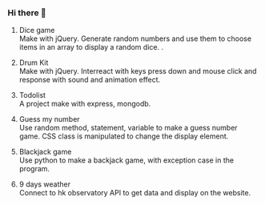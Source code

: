 ### Hi there 👋

<!--
**yung2415/yung2415** is a ✨ _special_ ✨ repository because its `README.md` (this file) appears on your GitHub profile.

Here are some ideas to get you started:

- 🔭 I’m currently working on ...
- 🌱 I’m currently learning ...
- 👯 I’m looking to collaborate on ...
- 🤔 I’m looking for help with ...
- 💬 Ask me about ...
- 📫 How to reach me: ...
- 😄 Pronouns: ...
- ⚡ Fun fact: ...
-->

1. Dice game<br>
   Make with jQuery. Generate random numbers and use them to choose items in an array to display a random dice. .
   
2. Drum Kit<br>
   Make with jQuery. Interreact with keys press down and mouse click and response with sound and animation effect.
   
3. Todolist<br>
   A project make with express, mongodb.
   
4. Guess my number <br>
   Use random method, statement, variable to make a guess number game. CSS class is manipulated to change the display element.

5. Blackjack game<br>
   Use python to make a backjack game, with exception case in the program. 
   
6. 9 days weather<br>
   Connect to hk observatory API to get data and display on the website.
